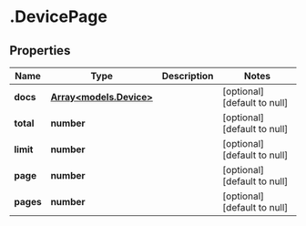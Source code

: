# .DevicePage

## Properties
Name | Type | Description | Notes
------------ | ------------- | ------------- | -------------
**docs** | [**Array&lt;models.Device&gt;**](models.Device.md) |  | [optional] [default to null]
**total** | **number** |  | [optional] [default to null]
**limit** | **number** |  | [optional] [default to null]
**page** | **number** |  | [optional] [default to null]
**pages** | **number** |  | [optional] [default to null]


